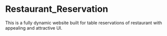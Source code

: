 # Restaurant_Reservation
This is a fully dynamic website built for table reservations of restaurant with appealing and attractive UI.
